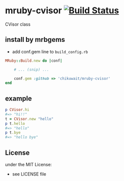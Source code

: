 # mruby-cvisor   [![Build Status](https://travis-ci.org/chikuwait/mruby-cvisor.svg?branch=master)](https://travis-ci.org/chikuwait/mruby-cvisor)
CVisor class
## install by mrbgems
- add conf.gem line to `build_config.rb`

```ruby
MRuby::Build.new do |conf|

    # ... (snip) ...

    conf.gem :github => 'chikuwait/mruby-cvisor'
end
```
## example
```ruby
p CVisor.hi
#=> "hi!!"
t = CVisor.new "hello"
p t.hello
#=> "hello"
p t.bye
#=> "hello bye"
```

## License
under the MIT License:
- see LICENSE file
